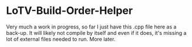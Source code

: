 # LoTV-Build-Order-Helper

Very much a work in progress, so far I just have this .cpp file here as a back-up. It will likely not compile by itself and even if it does, it's missing a lot of external files needed to run. More later.
